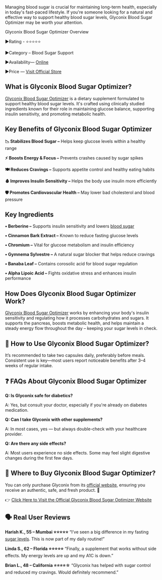 Managing blood sugar is crucial for maintaining long-term health, especially in today's fast-paced lifestyle. If you're someone looking for a natural and effective way to support healthy blood sugar levels, Glyconix Blood Sugar Optimizer may be worth your attention.

Glyconix Blood Sugar Optimizer Overview

►Rating - ⭐⭐⭐⭐⭐

►Category – Blood Sugar Support

►Availability— [Online](https://atozsupplement.com/glyconix-blood-sugar-optimizer/)

►Price — [Visit Official Store](https://atozsupplement.com/glyconix-blood-sugar-optimizer/)

## **What is Glyconix Blood Sugar Optimizer?**

[Glyconix Blood Sugar Optimizer](https://www.facebook.com/groups/glyconixbloodsugaroptimizer/) is a dietary supplement formulated to support healthy blood sugar levels. It's crafted using clinically studied ingredients known for their role in maintaining glucose balance, supporting insulin sensitivity, and promoting metabolic health.

## **Key Benefits of Glyconix Blood Sugar Optimizer**

**📉 Stabilizes Blood Sugar –** Helps keep glucose levels within a healthy range

**⚡ Boosts Energy & Focus –** Prevents crashes caused by sugar spikes

**🍽️ Reduces Cravings –** Supports appetite control and healthy eating habits

**🩸 Improves Insulin Sensitivity –** Helps the body use insulin more efficiently

**🛡️ Promotes Cardiovascular Health –** May lower bad cholesterol and blood pressure

## **Key Ingredients**

**•	Berberine –** Supports insulin sensitivity and lowers [blood sugar](https://github.com/glyconix-blood-sugar-optimizer/)

**•	Cinnamon Bark Extract –** Known to reduce fasting glucose levels

**•	Chromium –** Vital for glucose metabolism and insulin efficiency

**•	Gymnema Sylvestre –** A natural sugar blocker that helps reduce cravings

**•	Banaba Leaf –** Contains corosolic acid for blood sugar regulation

**•	Alpha Lipoic Acid –** Fights oxidative stress and enhances insulin performance

## **How Does Glyconix Blood Sugar Optimizer Work?**

[Glyconix Blood Sugar Optimizer](https://www.facebook.com/glyconixbloodsugaroptimizer/) works by enhancing your body's insulin sensitivity and regulating how it processes carbohydrates and sugars. It supports the pancreas, boosts metabolic health, and helps maintain a steady energy flow throughout the day – keeping your sugar levels in check.

## **🧪 How to Use Glyconix Blood Sugar Optimizer?**

It’s recommended to take two capsules daily, preferably before meals. Consistent use is key—most users report noticeable benefits after 3–4 weeks of regular intake.

## **❓ FAQs About Glyconix Blood Sugar Optimizer**

**Q: Is Glyconix safe for diabetics?**

A: Yes, but consult your doctor, especially if you're already on diabetes medication.

**Q: Can I take Glyconix with other supplements?**

A: In most cases, yes — but always double-check with your healthcare provider.

**Q: Are there any side effects?**

A: Most users experience no side effects. Some may feel slight digestive changes during the first few days.

## **🛒 Where to Buy Glyconix Blood Sugar Optimizer?**

You can only purchase Glyconix from its [official website](https://atozsupplement.com/glyconix-blood-sugar-optimizer/), ensuring you receive an authentic, safe, and fresh product. 💯

👉 [Click Here to Visit the Official Glyconix Blood Sugar Optimizer Website](https://atozsupplement.com/glyconix-blood-sugar-optimizer/)

## **🗣️ Real User Reviews**

**Harish K., 55 – Mumbai ⭐⭐⭐⭐⭐**
“I’ve seen a big difference in my fasting [sugar levels](https://github.com/glyconixbloodsugar/Glyconix-Blood-Sugar-Optimizer). This is now part of my daily routine!”

**Linda S., 62 – Florida ⭐⭐⭐⭐⭐**
“Finally, a supplement that works without side effects. My energy levels are up and my A1C is down.”

**Brian L., 48 – California ⭐⭐⭐⭐☆**
“Glyconix has helped with sugar control and reduced my cravings. Would definitely recommend.”


